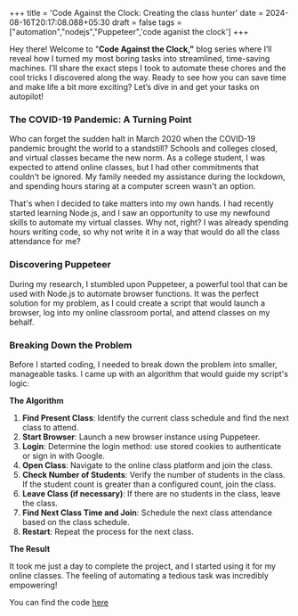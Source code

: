 +++
title = 'Code Against the Clock: Creating the class hunter'
date = 2024-08-16T20:17:08.088+05:30
draft = false
tags =["automation","nodejs","Puppeteer",'code aganist the clock']
+++ 


Hey there! Welcome to "**Code Against the Clock,"** blog series where I’ll reveal how I turned my most boring tasks into streamlined, time-saving machines. I’ll share the exact steps I took to automate these chores and the cool tricks I discovered along the way. Ready to see how you can save time and make life a bit more exciting? Let’s dive in and get your tasks on autopilot!

### **The COVID-19 Pandemic: A Turning Point**

Who can forget the sudden halt in March 2020 when the COVID-19 pandemic brought the world to a standstill? Schools and colleges closed, and virtual classes became the new norm. As a college student, I was expected to attend online classes, but I had other commitments that couldn't be ignored. My family needed my assistance during the lockdown, and spending hours staring at a computer screen wasn't an option.

That's when I decided to take matters into my own hands. I had recently started learning Node.js, and I saw an opportunity to use my newfound skills to automate my virtual classes. Why not, right? I was already spending hours writing code, so why not write it in a way that would do all the class attendance for me?

### **Discovering Puppeteer**

During my research, I stumbled upon Puppeteer, a powerful tool that can be used with Node.js to automate browser functions. It was the perfect solution for my problem, as I could create a script that would launch a browser, log into my online classroom portal, and attend classes on my behalf.

### **Breaking Down the Problem**

Before I started coding, I needed to break down the problem into smaller, manageable tasks. I came up with an algorithm that would guide my script's logic:

**The Algorithm**

1. **Find Present Class**: Identify the current class schedule and find the next class to attend.
2. **Start Browser**: Launch a new browser instance using Puppeteer.
3. **Login**: Determine the login method: use stored cookies to authenticate or sign in with Google.
4. **Open Class**: Navigate to the online class platform and join the class.
5. **Check Number of Students**: Verify the number of students in the class. If the student count is greater than a configured count, join the class.
6. **Leave Class (if necessary)**: If there are no students in the class, leave the class.
7. **Find Next Class Time and Join**: Schedule the next class attendance based on the class schedule.
8. **Restart**: Repeat the process for the next class.

**The Result**

It took me just a day to complete the project, and I started using it for my online classes. The feeling of automating a tedious task was incredibly empowering!

You can find the code [here](https://github.com/programmerraja/ClassHunter)
